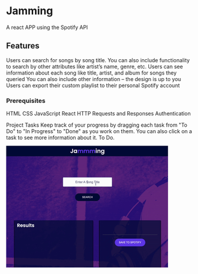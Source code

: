 # Jamming

A react APP using the Spotify API

## Features

Users can search for songs by song title.
You can also include functionality to search by other attributes like artist’s name, genre, etc.
Users can see information about each song like title, artist, and album for songs they queried
You can also include other information – the design is up to you
Users can export their custom playlist to their personal Spotify account

### Prerequisites

HTML
CSS
JavaScript
React
HTTP Requests and Responses
Authentication

Project Tasks
Keep track of your progress by dragging each task from "To Do" to "In Progress" to "Done" as you work on them. You can also click on a task to see more information about it.
To Do.

![Alt text](jamming-project-four-three-preview.webp)
